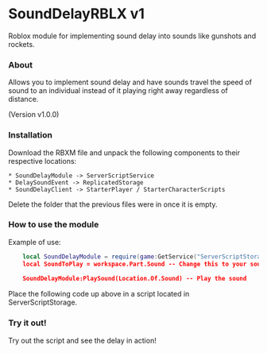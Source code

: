 # SoundDelayRBLX v1
Roblox module for implementing sound delay into sounds like gunshots and rockets.

### About
Allows you to implement sound delay and have sounds travel the speed of sound to an individual instead of it playing right away regardless of distance. 

(Version v1.0.0)

### Installation
Download the RBXM file and unpack the following components to their respective locations:

    * SoundDelayModule -> ServerScriptService
    * DelaySoundEvent -> ReplicatedStorage
    * SoundDelayClient -> StarterPlayer / StarterCharacterScripts
    
Delete the folder that the previous files were in once it is empty.

### How to use the module
Example of use:
```lua
    local SoundDelayModule = require(game:GetService("ServerScriptStorage):WaitForChild("SoundDelayModule")) -- Require the module 
    local SoundToPlay = workspace.Part.Sound -- Change this to your sound location AND MAKE SURE IT IS INSIDE OF A PART OR THE SCRIPT WILL NOT WORK
    
    SoundDelayModule:PlaySound(Location.Of.Sound) -- Play the sound
 ```
Place the following code up above in a script located in ServerScriptStorage.

### Try it out!
Try out the script and see the delay in action!
